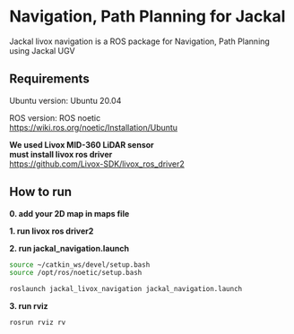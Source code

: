 # Navigation, Path Planning for Jackal
Jackal livox navigation is a ROS package for Navigation, Path Planning using Jackal UGV

## Requirements
Ubuntu version: Ubuntu 20.04  

ROS version: ROS noetic  
https://wiki.ros.org/noetic/Installation/Ubuntu  

**We used Livox MID-360 LiDAR sensor**  
**must install livox ros driver**  
https://github.com/Livox-SDK/livox_ros_driver2  



## How to run
**0. add your 2D map in maps file**  

**1. run livox ros driver2**

**2. run jackal_navigation.launch**

```bash
source ~/catkin_ws/devel/setup.bash
source /opt/ros/noetic/setup.bash
```
```bash
roslaunch jackal_livox_navigation jackal_navigation.launch
```

**3. run rviz**
```bash
rosrun rviz rv
```
